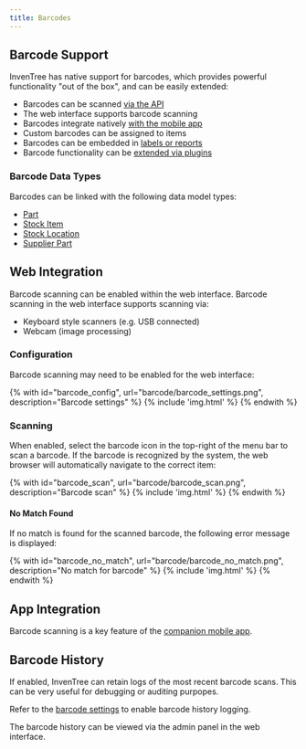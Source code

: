 ```yaml
---
title: Barcodes
---
```


## Barcode Support

InvenTree has native support for barcodes, which provides powerful functionality "out of the box", and can be easily extended:

- Barcodes can be scanned [via the API](../api/api.md)
- The web interface supports barcode scanning
- Barcodes integrate natively [with the mobile app](../app/barcode.md)
- Custom barcodes can be assigned to items
- Barcodes can be embedded in [labels or reports](../report/barcodes.md)
- Barcode functionality can be [extended via plugins](../extend/plugins/barcode.md)

### Barcode Data Types

Barcodes can be linked with the following data model types:

- [Part](../part/part.md#part)
- [Stock Item](../stock/stock.md#stock-item)
- [Stock Location](../stock/stock.md#stock-location)
- [Supplier Part](../order/company.md#supplier-parts)

## Web Integration

Barcode scanning can be enabled within the web interface. Barcode scanning in the web interface supports scanning via:

- Keyboard style scanners (e.g. USB connected)
- Webcam (image processing)

### Configuration

Barcode scanning may need to be enabled for the web interface:

{% with id="barcode_config", url="barcode/barcode_settings.png", description="Barcode settings" %}
{% include 'img.html' %}
{% endwith %}

### Scanning

When enabled, select the barcode icon in the top-right of the menu bar to scan a barcode. If the barcode is recognized by the system, the web browser will automatically navigate to the correct item:

{% with id="barcode_scan", url="barcode/barcode_scan.png", description="Barcode scan" %}
{% include 'img.html' %}
{% endwith %}

#### No Match Found

If no match is found for the scanned barcode, the following error message is displayed:

{% with id="barcode_no_match", url="barcode/barcode_no_match.png", description="No match for barcode" %}
{% include 'img.html' %}
{% endwith %}

## App Integration

Barcode scanning is a key feature of the [companion mobile app](../app/barcode.md).

## Barcode History

If enabled, InvenTree can retain logs of the most recent barcode scans. This can be very useful for debugging or auditing purpopes.

Refer to the [barcode settings](../settings/global.md#barcodes) to enable barcode history logging.

The barcode history can be viewed via the admin panel in the web interface.
